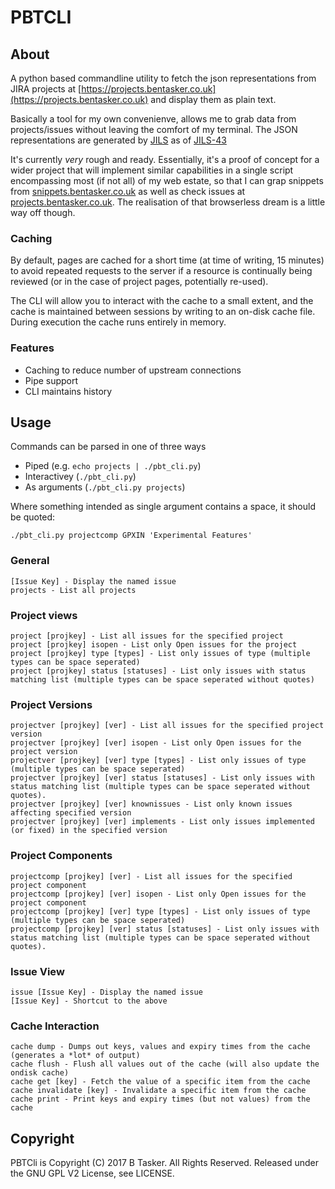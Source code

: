 # PBTCLI


## About

A python based commandline utility to fetch the json representations from JIRA projects at [https://projects.bentasker.co.uk](https://projects.bentasker.co.uk) and display them as plain text.

Basically a tool for my own convenienve, allows me to grab data from projects/issues without leaving the comfort of my terminal. The JSON representations are generated by [JILS](https://github.com/bentasker/Jira-Issue-Listing) as of [JILS-43](https://projects.bentasker.co.uk/jira_projects/browse/JILS-43.html)

It's currently *very* rough and ready. Essentially, it's a proof of concept for a wider project that will implement similar capabilities in a single script encompassing most (if not all) of my web estate, so that I can grap snippets from [snippets.bentasker.co.uk](https://snippets.bentasker.co.uk) as well as check issues at [projects.bentasker.co.uk](https://projects.bentasker.co.uk). The realisation of that browserless dream is a little way off though.


### Caching

By default, pages are cached for a short time (at time of writing, 15 minutes) to avoid repeated requests to the server if a resource is continually being reviewed (or in the case of project pages, potentially re-used).

The CLI will allow you to interact with the cache to a small extent, and the cache is maintained between sessions by writing to an on-disk cache file. During execution the cache runs entirely in memory.


### Features

* Caching to reduce number of upstream connections
* Pipe support
* CLI maintains history



## Usage

Commands can be parsed in one of three ways

* Piped (e.g. `echo projects | ./pbt_cli.py`)
* Interactivey (`./pbt_cli.py`)
* As arguments (`./pbt_cli.py projects`)

Where something intended as single argument contains a space, it should be quoted:

    ./pbt_cli.py projectcomp GPXIN 'Experimental Features'



### General

    [Issue Key] - Display the named issue
    projects - List all projects


### Project views

    project [projkey] - List all issues for the specified project
    project [projkey] isopen - List only Open issues for the project
    project [projkey] type [types] - List only issues of type (multiple types can be space seperated)
    project [projkey] status [statuses] - List only issues with status matching list (multiple types can be space seperated without quotes)


### Project Versions

    projectver [projkey] [ver] - List all issues for the specified project version
    projectver [projkey] [ver] isopen - List only Open issues for the project version
    projectver [projkey] [ver] type [types] - List only issues of type (multiple types can be space seperated)
    projectver [projkey] [ver] status [statuses] - List only issues with status matching list (multiple types can be space seperated without quotes).
    projectver [projkey] [ver] knownissues - List only known issues affecting specified version
    projectver [projkey] [ver] implements - List only issues implemented (or fixed) in the specified version

### Project Components

    projectcomp [projkey] [ver] - List all issues for the specified project component
    projectcomp [projkey] [ver] isopen - List only Open issues for the project component
    projectcomp [projkey] [ver] type [types] - List only issues of type (multiple types can be space seperated)
    projectcomp [projkey] [ver] status [statuses] - List only issues with status matching list (multiple types can be space seperated without quotes).


### Issue View

    issue [Issue Key] - Display the named issue
    [Issue Key] - Shortcut to the above


### Cache Interaction

    cache dump - Dumps out keys, values and expiry times from the cache (generates a *lot* of output)
    cache flush - Flush all values out of the cache (will also update the ondisk cache)
    cache get [key] - Fetch the value of a specific item from the cache
    cache invalidate [key] - Invalidate a specific item from the cache
    cache print - Print keys and expiry times (but not values) from the cache





## Copyright


PBTCli is Copyright (C) 2017 B Tasker. All Rights Reserved.
Released under the GNU GPL V2 License, see LICENSE.

